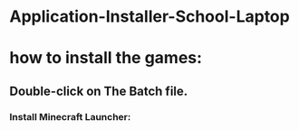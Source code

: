 # Application-Installer-School-Laptop

<h1>how to install the games:</h1>
<h2>Double-click on The Batch file.</h2>

<h3>Install Minecraft Launcher:</h3>
